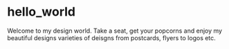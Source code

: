 # hello_world
Welcome to my design world. Take a seat, get your popcorns and enjoy my beautiful designs
varieties of deisgns from postcards, flyers to logos etc.
